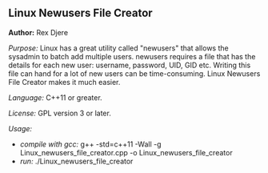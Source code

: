 ## Linux Newusers File Creator

**Author:**
Rex Djere

_Purpose:_ 
Linux has a great utility called "newusers" that allows the sysadmin to batch add multiple users.
newusers requires a file that has the details for each new user: username, password, UID, GID etc.
Writing this file can hand for a lot of new users can be time-consuming.
Linux Newusers File Creator makes it much easier.

_Language:_
C++11 or greater.

_License:_
GPL version 3 or later.

_Usage:_
- _compile with gcc:_ g++ -std=c++11 -Wall -g Linux_newusers_file_creator.cpp -o Linux_newusers_file_creator
- _run:_ ./Linux_newusers_file_creator

